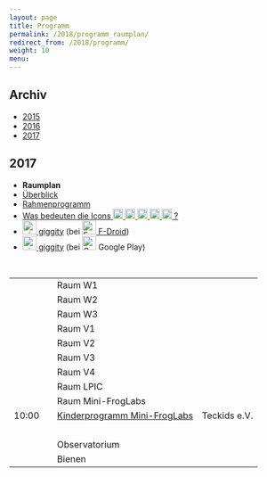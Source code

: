 ```yaml
---
layout: page
title: Programm
permalink: /2018/programm_raumplan/
redirect_from: /2018/programm/
weight: 10
menu: 
---
```


## Archiv

- [2015](/2015/programm_raumplan/)
- [2016](/2016/programm_raumplan/)
- [2017](/2017/programm_raumplan/)

## 2017

* <span style="font-weight: bold;">Raumplan&nbsp;&nbsp;&nbsp;&nbsp;</span>
* <a href="../programm_auf_einen_blick/">Überblick</a>&nbsp;&nbsp;&nbsp;&nbsp;
* <a href="../programm_rahmen/">Rahmenprogramm</a>&nbsp;&nbsp;&nbsp;&nbsp;
* <a href="../programm_was_bedeuten_die_icons">Was bedeuten die Icons <img height="18" width="18" src="../../images/workshop.svg"> <img height="18" width="18" src="../../images/talk.svg"> <img height="18" width="18" src="../../images/talk2.svg"> <img height="18" width="18" src="../../images/lightning.svg"> <img height="18" width="18" src="../../images/lpic.svg"> ?</a>
* <a href="https://f-droid.org/repository/browse/?fdid=net.gaast.giggity" target="_blank"><img height="25" src="../../images/giggity.png" alt="giggity-Logo" title="giggity-Logo" />&nbsp;giggity</a> (bei
<a href="https://f-droid.org/" target="_blank"><img height="25" src="../../images/fdroid.png" alt="F-Droid-Logo" title="F-Droid-Logo" />&nbsp;F-Droid</a>)
* <a href="https://play.google.com/store/apps/details?id=net.gaast.giggity" target="_blank"><img height="25" src="../../images/giggity.png" alt="giggity-Logo" title="giggity-Logo" />&nbsp;giggity</a> (bei
<img height="25" src="../../images/googleplay.png" alt="Google-Play-Logo" title="Google-Play-Logo" />&nbsp;Google Play)

<br/>

<table>
<tr><td></td><td></td><td>Raum W1</td></tr>
<tr><td></td><td></td><td>Raum W2</td></tr>
<tr><td></td><td></td><td>Raum W3</td></tr>
<tr><td></td><td></td><td>Raum V1</td></tr>
<tr><td></td><td></td><td>Raum V2</td></tr>
<tr><td></td><td></td><td>Raum V3</td></tr>
<tr><td></td><td></td><td>Raum V4</td></tr>
<tr><td></td><td></td><td>Raum LPIC</td></tr>
<tr><td></td><td></td><td>Raum Mini-FrogLabs</td></tr>
<tr><td>10:00</td><td><a class="work"></a></td><td><a href="../../kinder">Kinderprogramm Mini-FrogLabs</a></td><td>Teckids e.V.</td></tr>
<tr><td>&nbsp;</td></tr>
<tr><td></td><td></td><td>Observatorium</td></tr>
<tr><td></td><td></td><td>Bienen</td></tr>
</table>
